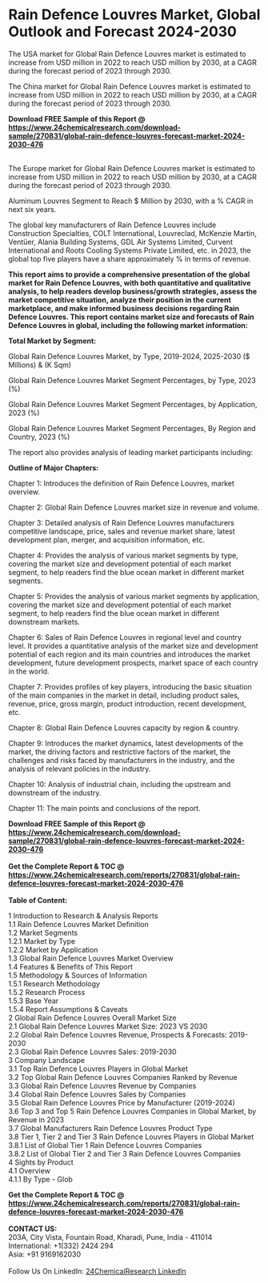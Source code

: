 <h1>Rain Defence Louvres Market, Global Outlook and Forecast 2024-2030</h1><p>The USA market for Global Rain Defence Louvres market is estimated to increase from USD million in 2022 to reach USD million by 2030, at a CAGR during the forecast period of 2023 through 2030.</p><p>
</p><p>The China market for Global Rain Defence Louvres market is estimated to increase from USD million in 2022 to reach USD million by 2030, at a CAGR during the forecast period of 2023 through 2030.</p><div><b>Download FREE Sample of this Report @ 
            <a href="https://www.24chemicalresearch.com/download-sample/270831/global-rain-defence-louvres-forecast-market-2024-2030-476">
            https://www.24chemicalresearch.com/download-sample/270831/global-rain-defence-louvres-forecast-market-2024-2030-476</a></b></div><br><p>
</p><p>The Europe market for Global Rain Defence Louvres market is estimated to increase from USD million in 2022 to reach USD million by 2030, at a CAGR during the forecast period of 2023 through 2030.</p><p>
Aluminum Louvres Segment to Reach $ Million by 2030, with a % CAGR in next six years.</p><p>
The global key manufacturers of Rain Defence Louvres include Construction Specialties, COLT International, Louvreclad, McKenzie Martin, Ventüer, Alania Building Systems, GDL Air Systems Limited, Curvent International and Roots Cooling Systems Private Limited, etc. in 2023, the global top five players have a share approximately % in terms of revenue.</p><p>
<strong>This report aims to provide a comprehensive presentation of the global market for Rain Defence Louvres, with both quantitative and qualitative analysis, to help readers develop business/growth strategies, assess the market competitive situation, analyze their position in the current marketplace, and make informed business decisions regarding Rain Defence Louvres. This report contains market size and forecasts of Rain Defence Louvres in global, including the following market information:</strong></p><p>
</p><p>
<strong>Total Market by Segment:</strong></p><p>
Global Rain Defence Louvres Market, by Type, 2019-2024, 2025-2030 ($ Millions) &amp; (K Sqm)</p><p>
Global Rain Defence Louvres Market Segment Percentages, by Type, 2023 (%)</p><p>
</p><p>
Global Rain Defence Louvres Market Segment Percentages, by Application, 2023 (%)</p><p>
</p><p>
Global Rain Defence Louvres Market Segment Percentages, By Region and Country, 2023 (%)</p><p>
</p><p>
The report also provides analysis of leading market participants including:</p><p>
</p><p>
</p><p>
</p><p><strong>Outline of Major Chapters:</strong></p><p>
</p><p>Chapter 1: Introduces the definition of Rain Defence Louvres, market overview.</p><p>
Chapter 2: Global Rain Defence Louvres market size in revenue and volume.</p><p>
Chapter 3: Detailed analysis of Rain Defence Louvres manufacturers competitive landscape, price, sales and revenue market share, latest development plan, merger, and acquisition information, etc.</p><p>
Chapter 4: Provides the analysis of various market segments by type, covering the market size and development potential of each market segment, to help readers find the blue ocean market in different market segments.</p><p>
Chapter 5: Provides the analysis of various market segments by application, covering the market size and development potential of each market segment, to help readers find the blue ocean market in different downstream markets.</p><p>
Chapter 6: Sales of Rain Defence Louvres in regional level and country level. It provides a quantitative analysis of the market size and development potential of each region and its main countries and introduces the market development, future development prospects, market space of each country in the world.</p><p>
Chapter 7: Provides profiles of key players, introducing the basic situation of the main companies in the market in detail, including product sales, revenue, price, gross margin, product introduction, recent development, etc.</p><p>
Chapter 8: Global Rain Defence Louvres capacity by region &amp; country.</p><p>
Chapter 9: Introduces the market dynamics, latest developments of the market, the driving factors and restrictive factors of the market, the challenges and risks faced by manufacturers in the industry, and the analysis of relevant policies in the industry.</p><p>
Chapter 10: Analysis of industrial chain, including the upstream and downstream of the industry.</p><p>
Chapter 11: The main points and conclusions of the report.</p><div><b>Download FREE Sample of this Report @ 
            <a href="https://www.24chemicalresearch.com/download-sample/270831/global-rain-defence-louvres-forecast-market-2024-2030-476">
            https://www.24chemicalresearch.com/download-sample/270831/global-rain-defence-louvres-forecast-market-2024-2030-476</a></b></div><br><div><b>Get the Complete Report & TOC @ 
            <a href="https://www.24chemicalresearch.com/reports/270831/global-rain-defence-louvres-forecast-market-2024-2030-476">
            https://www.24chemicalresearch.com/reports/270831/global-rain-defence-louvres-forecast-market-2024-2030-476</a></b></div><br>
            <b>Table of Content:</b><p>1 Introduction to Research & Analysis Reports<br />
    1.1 Rain Defence Louvres Market Definition<br />
    1.2 Market Segments<br />
        1.2.1 Market by Type<br />
        1.2.2 Market by Application<br />
    1.3 Global Rain Defence Louvres Market Overview<br />
    1.4 Features & Benefits of This Report<br />
    1.5 Methodology & Sources of Information<br />
        1.5.1 Research Methodology<br />
        1.5.2 Research Process<br />
        1.5.3 Base Year<br />
        1.5.4 Report Assumptions & Caveats<br />
2 Global Rain Defence Louvres Overall Market Size<br />
    2.1 Global Rain Defence Louvres Market Size: 2023 VS 2030<br />
    2.2 Global Rain Defence Louvres Revenue, Prospects & Forecasts: 2019-2030<br />
    2.3 Global Rain Defence Louvres Sales: 2019-2030<br />
3 Company Landscape<br />
    3.1 Top Rain Defence Louvres Players in Global Market<br />
    3.2 Top Global Rain Defence Louvres Companies Ranked by Revenue<br />
    3.3 Global Rain Defence Louvres Revenue by Companies<br />
    3.4 Global Rain Defence Louvres Sales by Companies<br />
    3.5 Global Rain Defence Louvres Price by Manufacturer (2019-2024)<br />
    3.6 Top 3 and Top 5 Rain Defence Louvres Companies in Global Market, by Revenue in 2023<br />
    3.7 Global Manufacturers Rain Defence Louvres Product Type<br />
    3.8 Tier 1, Tier 2 and Tier 3 Rain Defence Louvres Players in Global Market<br />
        3.8.1 List of Global Tier 1 Rain Defence Louvres Companies<br />
        3.8.2 List of Global Tier 2 and Tier 3 Rain Defence Louvres Companies<br />
4 Sights by Product<br />
    4.1 Overview<br />
        4.1.1 By Type - Glob</p><div><b>Get the Complete Report & TOC @ 
            <a href="https://www.24chemicalresearch.com/reports/270831/global-rain-defence-louvres-forecast-market-2024-2030-476">
            https://www.24chemicalresearch.com/reports/270831/global-rain-defence-louvres-forecast-market-2024-2030-476</a></b></div><br><b>CONTACT US:</b><br>
            203A, City Vista, Fountain Road, Kharadi, Pune, India - 411014<br>
            International: +1(332) 2424 294<br>
            Asia: +91 9169162030 <br><br>
            Follow Us On LinkedIn: <a href="https://www.linkedin.com/company/24chemicalresearch/">24ChemicalResearch LinkedIn</a>